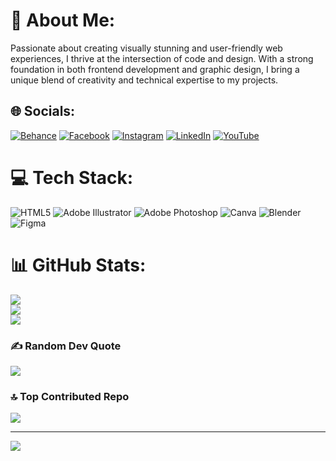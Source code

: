 # 💫 About Me:
 Passionate about creating visually stunning and user-friendly web experiences, I thrive at the intersection of code and design. With a strong foundation in both frontend development and graphic design, I bring a unique blend of creativity and technical expertise to my projects.


## 🌐 Socials:
[![Behance](https://img.shields.io/badge/Behance-1769ff?logo=behance&logoColor=white)](https://behance.net/aymanxmello) [![Facebook](https://img.shields.io/badge/Facebook-%231877F2.svg?logo=Facebook&logoColor=white)](https://facebook.com/AymanElZmrani ) [![Instagram](https://img.shields.io/badge/Instagram-%23E4405F.svg?logo=Instagram&logoColor=white)](https://instagram.com/ayman_x_mello) [![LinkedIn](https://img.shields.io/badge/LinkedIn-%230077B5.svg?logo=linkedin&logoColor=white)](https://linkedin.com/in/AymenZemrani) [![YouTube](https://img.shields.io/badge/YouTube-%23FF0000.svg?logo=YouTube&logoColor=white)](https://youtube.com/@Ayman_x_mello) 

# 💻 Tech Stack:
![HTML5](https://img.shields.io/badge/html5-%23E34F26.svg?style=for-the-badge&logo=html5&logoColor=white) ![Adobe Illustrator](https://img.shields.io/badge/adobe%20illustrator-%23FF9A00.svg?style=for-the-badge&logo=adobe%20illustrator&logoColor=white) ![Adobe Photoshop](https://img.shields.io/badge/adobe%20photoshop-%2331A8FF.svg?style=for-the-badge&logo=adobe%20photoshop&logoColor=white) ![Canva](https://img.shields.io/badge/Canva-%2300C4CC.svg?style=for-the-badge&logo=Canva&logoColor=white) ![Blender](https://img.shields.io/badge/blender-%23F5792A.svg?style=for-the-badge&logo=blender&logoColor=white) ![Figma](https://img.shields.io/badge/figma-%23F24E1E.svg?style=for-the-badge&logo=figma&logoColor=white)
# 📊 GitHub Stats:
![](https://github-readme-stats.vercel.app/api?username=Aymanxmello&theme=dark&hide_border=false&include_all_commits=true&count_private=true)<br/>
![](https://github-readme-streak-stats.herokuapp.com/?user=Aymanxmello&theme=dark&hide_border=false)<br/>
![](https://github-readme-stats.vercel.app/api/top-langs/?username=Aymanxmello&theme=dark&hide_border=false&include_all_commits=true&count_private=true&layout=compact)

### ✍️ Random Dev Quote
![](https://quotes-github-readme.vercel.app/api?type=horizontal&theme=radical)

### 🔝 Top Contributed Repo
![](https://github-contributor-stats.vercel.app/api?username=Aymanxmello&limit=5&theme=dark&combine_all_yearly_contributions=true)

---
[![](https://visitcount.itsvg.in/api?id=Aymanxmello&icon=0&color=0)](https://visitcount.itsvg.in)

<!-- Proudly created with GPRM ( https://gprm.itsvg.in ) -->

